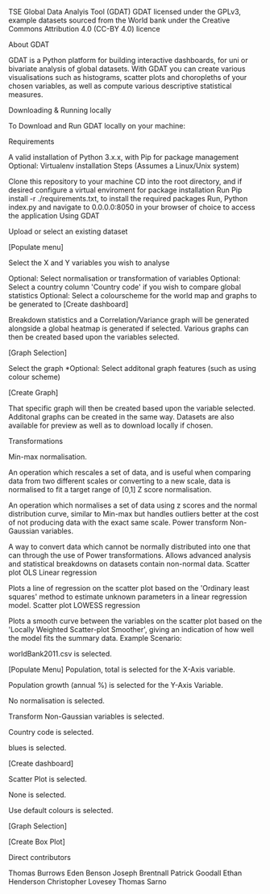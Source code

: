 TSE Global Data Analyis Tool (GDAT)
GDAT licensed under the GPLv3, example datasets sourced from the World bank under the Creative Commons Attribution 4.0 (CC-BY 4.0) licence

About GDAT

GDAT is a Python platform for building interactive dashboards, for uni or bivariate analysis of global datasets. With GDAT you can create various visualisations such as histograms, scatter plots and choropleths of your chosen variables, as well as compute various descriptive statistical measures.

Downloading & Running locally

To Download and Run GDAT locally on your machine:

Requirements

A valid installation of Python 3.x.x, with Pip for package management
Optional: Virtualenv installation
Steps (Assumes a Linux/Unix system)

Clone this repository to your machine
CD into the root directory, and if desired configure a virtual enviroment for package installation
Run Pip install -r ./requirements.txt, to install the required packages
Run, Python index.py and navigate to 0.0.0.0:8050 in your browser of choice to access the application
Using GDAT

Upload or select an existing dataset

[Populate menu]

Select the X and Y variables you wish to analyse

Optional: Select normalisation or transformation of variables
Optional: Select a country column 'Country code' if you wish to compare global statistics
Optional: Select a colourscheme for the world map and graphs to be generated to
[Create dashboard]

Breakdown statistics and a Correlation/Variance graph will be generated alongside a global heatmap is generated if selected. Various graphs can then be created based upon the variables selected.

[Graph Selection]

Select the graph *Optional: Select additonal graph features (such as using colour scheme)

[Create Graph]

That specific graph will then be created based upon the variable selected. Additonal graphs can be created in the same way. Datasets are also available for preview as well as to download locally if chosen.

Transformations

Min-max normalisation.

An operation which rescales a set of data, and is useful when comparing data from two different scales or converting to a new scale, data is normalised to fit a target range of [0,1]
Z score normalisation.

An operation which normalises a set of data using z scores and the normal distribution curve, similar to Min-max but handles outliers better at the cost of not producing data with the exact same scale.
Power transform Non-Gaussian variables.

A way to convert data which cannot be normally distributed into one that can through the use of Power transformations. Allows advanced analysis and statistical breakdowns on datasets contain non-normal data.
Scatter plot OLS Linear regression

Plots a line of regression on the scatter plot based on the 'Ordinary least squares' method to estimate unknown parameters in a linear regression model.
Scatter plot LOWESS regression

Plots a smooth curve between the variables on the scatter plot based on the 'Locally Weighted Scatter-plot Smoother', giving an indication of how well the model fits the summary data.
Example Scenario:

worldBank2011.csv is selected.

[Populate Menu] Population, total is selected for the X-Axis variable.

Population growth (annual %) is selected for the Y-Axis Variable.

No normalisation is selected.

Transform Non-Gaussian variables is selected.

Country code is selected.

blues is selected.

[Create dashboard]

Scatter Plot is selected.

None is selected.

Use default colours is selected.

[Graph Selection]

[Create Box Plot]

Direct contributors

Thomas Burrows
Eden Benson
Joseph Brentnall
Patrick Goodall
Ethan Henderson
Christopher Lovesey
Thomas Sarno
